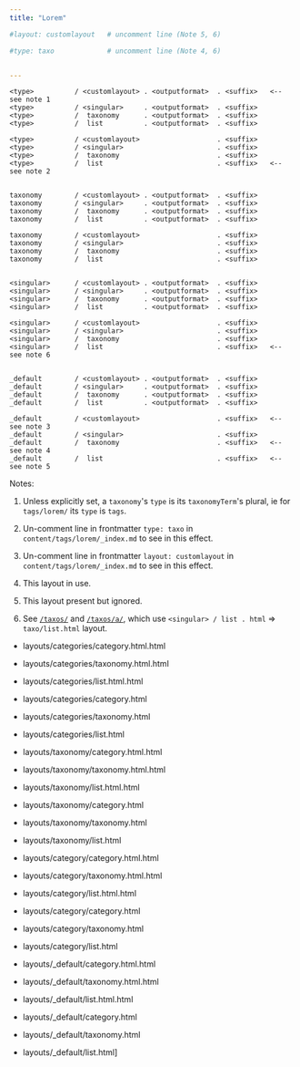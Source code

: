 ```yaml
---
title: "Lorem"

#layout: customlayout   # uncomment line (Note 5, 6)

#type: taxo             # uncomment line (Note 4, 6)


---
```


```
<type>          / <customlayout> . <outputformat>  . <suffix>   <-- see note 1
<type>          / <singular>     . <outputformat>  . <suffix>
<type>          /  taxonomy      . <outputformat>  . <suffix>
<type>          /  list          . <outputformat>  . <suffix>

<type>          / <customlayout>                   . <suffix>
<type>          / <singular>                       . <suffix>
<type>          /  taxonomy                        . <suffix>
<type>          /  list                            . <suffix>   <-- see note 2


taxonomy        / <customlayout> . <outputformat>  . <suffix>
taxonomy        / <singular>     . <outputformat>  . <suffix>
taxonomy        /  taxonomy      . <outputformat>  . <suffix>
taxonomy        /  list          . <outputformat>  . <suffix>

taxonomy        / <customlayout>                   . <suffix>
taxonomy        / <singular>                       . <suffix>
taxonomy        /  taxonomy                        . <suffix>
taxonomy        /  list                            . <suffix>


<singular>      / <customlayout> . <outputformat>  . <suffix>
<singular>      / <singular>     . <outputformat>  . <suffix>
<singular>      /  taxonomy      . <outputformat>  . <suffix>
<singular>      /  list          . <outputformat>  . <suffix>

<singular>      / <customlayout>                   . <suffix>
<singular>      / <singular>                       . <suffix>
<singular>      /  taxonomy                        . <suffix>
<singular>      /  list                            . <suffix>   <-- see note 6


_default        / <customlayout> . <outputformat>  . <suffix>
_default        / <singular>     . <outputformat>  . <suffix>
_default        /  taxonomy      . <outputformat>  . <suffix>
_default        /  list          . <outputformat>  . <suffix>

_default        / <customlayout>                   . <suffix>   <-- see note 3
_default        / <singular>                       . <suffix>
_default        /  taxonomy                        . <suffix>   <-- see note 4
_default        /  list                            . <suffix>   <-- see note 5

```

Notes:

1. Unless explicitly set, a `taxonomy`'s `type` is its `taxonomyTerm`'s plural, ie for `tags/lorem/` its `type` is `tags`.

2. Un-comment line in frontmatter `type: taxo` in `content/tags/lorem/_index.md` to see in this effect.

3. Un-comment line in frontmatter `layout: customlayout` in `content/tags/lorem/_index.md` to see in this effect.

4. This layout in use.

5. This layout present but ignored.

6. See [`/taxos/`](/taxos/) and [`/taxos/a/`](/taxos/a/), which use `<singular> / list . html` => `taxo/list.html` layout.


- layouts/categories/category.html.html
- layouts/categories/taxonomy.html.html
- layouts/categories/list.html.html

- layouts/categories/category.html
- layouts/categories/taxonomy.html
- layouts/categories/list.html

- layouts/taxonomy/category.html.html
- layouts/taxonomy/taxonomy.html.html
- layouts/taxonomy/list.html.html

- layouts/taxonomy/category.html
- layouts/taxonomy/taxonomy.html
- layouts/taxonomy/list.html

- layouts/category/category.html.html
- layouts/category/taxonomy.html.html
- layouts/category/list.html.html

- layouts/category/category.html
- layouts/category/taxonomy.html
- layouts/category/list.html

- layouts/_default/category.html.html
- layouts/_default/taxonomy.html.html
- layouts/_default/list.html.html

- layouts/_default/category.html
- layouts/_default/taxonomy.html
- layouts/_default/list.html]